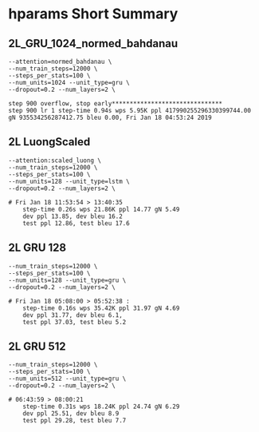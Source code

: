 # hparams Short Summary

## 2L_GRU_1024_normed_bahdanau

    --attention=normed_bahdanau \
    --num_train_steps=12000 \
    --steps_per_stats=100 \
    --num_units=1024 --unit_type=gru \
    --dropout=0.2 --num_layers=2 \

```log
step 900 overflow, stop early*******************************
step 900 lr 1 step-time 0.94s wps 5.95K ppl 417990255296330399744.00 gN 935534256287412.75 bleu 0.00, Fri Jan 18 04:53:24 2019
```

## 2L LuongScaled

    --attention:scaled_luong \
    --num_train_steps=12000 \
    --steps_per_stats=100 \
    --num_units=128 --unit_type=lstm \
    --dropout=0.2 --num_layers=2 \

```log
# Fri Jan 18 11:53:54 > 13:40:35
    step-time 0.26s wps 21.86K ppl 14.77 gN 5.49
    dev ppl 13.85, dev bleu 16.2
    test ppl 12.86, test bleu 17.6
```

## 2L GRU 128

    --num_train_steps=12000 \
    --steps_per_stats=100 \
    --num_units=128 --unit_type=gru \
    --dropout=0.2 --num_layers=2 \

```log
# Fri Jan 18 05:08:00 > 05:52:38 :
    step-time 0.16s wps 35.42K ppl 31.97 gN 4.69
    dev ppl 31.77, dev bleu 6.1,
    test ppl 37.03, test bleu 5.2
```

## 2L GRU 512

    --num_train_steps=12000 \
    --steps_per_stats=100 \
    --num_units=512 --unit_type=gru \
    --dropout=0.2 --num_layers=2 \

```log
# 06:43:59 > 08:00:21
    step-time 0.31s wps 18.24K ppl 24.74 gN 6.29
    dev ppl 25.51, dev bleu 8.9
    test ppl 29.28, test bleu 7.7
```
